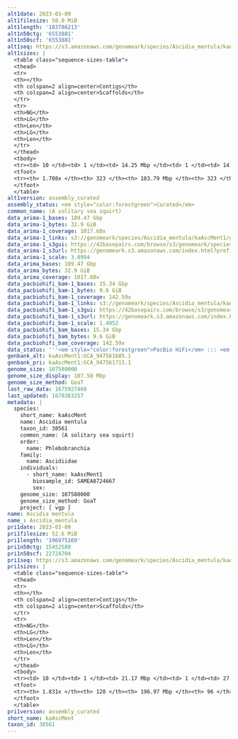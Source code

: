```yaml
---
alt1date: 2023-03-09
alt1filesize: 50.0 MiB
alt1length: '183786213'
alt1n50ctg: '6553881'
alt1n50scf: '6553881'
alt1seq: https://s3.amazonaws.com/genomeark/species/Ascidia_mentula/kaAscMent1/assembly_curated/kaAscMent1.alt.cur.20230309.fasta.gz
alt1sizes: |
  <table class="sequence-sizes-table">
  <thead>
  <tr>
  <th></th>
  <th colspan=2 align=center>Contigs</th>
  <th colspan=2 align=center>Scaffolds</th>
  </tr>
  <tr>
  <th>NG</th>
  <th>LG</th>
  <th>Len</th>
  <th>LG</th>
  <th>Len</th>
  </tr>
  </thead>
  <tbody>
  <tr><td> 10 </td><td> 1 </td><td> 14.25 Mbp </td><td> 1 </td><td> 14.25 Mbp </td></tr><tr><td> 20 </td><td> 2 </td><td> 8.23 Mbp </td><td> 2 </td><td> 8.23 Mbp </td></tr><tr><td> 30 </td><td> 4 </td><td> 7.18 Mbp </td><td> 4 </td><td> 7.18 Mbp </td></tr><tr><td> 40 </td><td> 5 </td><td> 6.93 Mbp </td><td> 5 </td><td> 6.93 Mbp </td></tr><tr style="background-color:#cccccc;"><td> 50 </td><td> 7 </td><td> 6.55 Mbp </td><td> 7 </td><td> 6.55 Mbp </td></tr><tr><td> 60 </td><td> 9 </td><td> 4.85 Mbp </td><td> 9 </td><td> 4.85 Mbp </td></tr><tr><td> 70 </td><td> 11 </td><td> 4.08 Mbp </td><td> 11 </td><td> 4.08 Mbp </td></tr><tr><td> 80 </td><td> 15 </td><td> 2.94 Mbp </td><td> 15 </td><td> 2.94 Mbp </td></tr><tr><td> 90 </td><td> 18 </td><td> 2.51 Mbp </td><td> 18 </td><td> 2.51 Mbp </td></tr><tr><td> 100 </td><td> 23 </td><td> 1.99 Mbp </td><td> 23 </td><td> 1.99 Mbp </td></tr></tbody>
  <tfoot>
  <tr><th> 1.708x </th><th> 323 </th><th> 183.79 Mbp </th><th> 323 </th><th> 183.79 Mbp </th></tr>
  </tfoot>
  </table>
alt1version: assembly_curated
assembly_status: <em style="color:forestgreen">Curated</em>
common_name: (A solitary sea squirt)
data_arima-1_bases: 109.47 Gbp
data_arima-1_bytes: 32.9 GiB
data_arima-1_coverage: 1017.60x
data_arima-1_links: s3://genomeark/species/Ascidia_mentula/kaAscMent1/genomic_data/arima/<br>
data_arima-1_s3gui: https://42basepairs.com/browse/s3/genomeark/species/Ascidia_mentula/kaAscMent1/genomic_data/arima/
data_arima-1_s3url: https://genomeark.s3.amazonaws.com/index.html?prefix=species/Ascidia_mentula/kaAscMent1/genomic_data/arima/
data_arima-1_scale: 3.0994
data_arima_bases: 109.47 Gbp
data_arima_bytes: 32.9 GiB
data_arima_coverage: 1017.60x
data_pacbiohifi_bam-1_bases: 15.34 Gbp
data_pacbiohifi_bam-1_bytes: 9.6 GiB
data_pacbiohifi_bam-1_coverage: 142.59x
data_pacbiohifi_bam-1_links: s3://genomeark/species/Ascidia_mentula/kaAscMent1/genomic_data/pacbio_hifi/<br>
data_pacbiohifi_bam-1_s3gui: https://42basepairs.com/browse/s3/genomeark/species/Ascidia_mentula/kaAscMent1/genomic_data/pacbio_hifi/
data_pacbiohifi_bam-1_s3url: https://genomeark.s3.amazonaws.com/index.html?prefix=species/Ascidia_mentula/kaAscMent1/genomic_data/pacbio_hifi/
data_pacbiohifi_bam-1_scale: 1.4952
data_pacbiohifi_bam_bases: 15.34 Gbp
data_pacbiohifi_bam_bytes: 9.6 GiB
data_pacbiohifi_bam_coverage: 142.59x
data_status: '''<em style="color:forestgreen">PacBio HiFi</em> ::: <em style="color:forestgreen">Arima</em>'''
genbank_alt: kaAscMent1:GCA_947561685.1
genbank_pri: kaAscMent1:GCA_947561715.1
genome_size: 107580000
genome_size_display: 107.58 Mbp
genome_size_method: GoaT
last_raw_data: 1675927468
last_updated: 1678383257
metadata: |
  species:
    short_name: kaAscMent
    name: Ascidia mentula
    taxon_id: 38561
    common_name: (A solitary sea squirt)
    order:
      name: Phlebobranchia
    family:
      name: Ascidiidae
    individuals:
      - short_name: kaAscMent1
        biosample_id: SAMEA8724667
        sex:
    genome_size: 107580000
    genome_size_method: GoaT
    project: [ vgp ]
name: Ascidia mentula
name_: Ascidia_mentula
pri1date: 2023-03-09
pri1filesize: 52.6 MiB
pri1length: '196975169'
pri1n50ctg: 15452589
pri1n50scf: 22724704
pri1seq: https://s3.amazonaws.com/genomeark/species/Ascidia_mentula/kaAscMent1/assembly_curated/kaAscMent1.pri.cur.20230309.fasta.gz
pri1sizes: |
  <table class="sequence-sizes-table">
  <thead>
  <tr>
  <th></th>
  <th colspan=2 align=center>Contigs</th>
  <th colspan=2 align=center>Scaffolds</th>
  </tr>
  <tr>
  <th>NG</th>
  <th>LG</th>
  <th>Len</th>
  <th>LG</th>
  <th>Len</th>
  </tr>
  </thead>
  <tbody>
  <tr><td> 10 </td><td> 1 </td><td> 21.17 Mbp </td><td> 1 </td><td> 27.92 Mbp </td></tr><tr><td> 20 </td><td> 2 </td><td> 19.66 Mbp </td><td> 1 </td><td> 27.92 Mbp </td></tr><tr><td> 30 </td><td> 2 </td><td> 19.66 Mbp </td><td> 2 </td><td> 23.17 Mbp </td></tr><tr><td> 40 </td><td> 3 </td><td> 15.45 Mbp </td><td> 2 </td><td> 23.17 Mbp </td></tr><tr style="background-color:#cccccc;"><td> 50 </td><td> 3 </td><td style="background-color:#88ff88;"> 15.45 Mbp </td><td> 3 </td><td style="background-color:#88ff88;"> 22.72 Mbp </td></tr><tr><td> 60 </td><td> 4 </td><td> 15.29 Mbp </td><td> 3 </td><td> 22.72 Mbp </td></tr><tr><td> 70 </td><td> 5 </td><td> 12.72 Mbp </td><td> 4 </td><td> 22.35 Mbp </td></tr><tr><td> 80 </td><td> 6 </td><td> 11.93 Mbp </td><td> 4 </td><td> 22.35 Mbp </td></tr><tr><td> 90 </td><td> 7 </td><td> 11.89 Mbp </td><td> 5 </td><td> 21.17 Mbp </td></tr><tr><td> 100 </td><td> 7 </td><td> 11.89 Mbp </td><td> 5 </td><td> 21.17 Mbp </td></tr></tbody>
  <tfoot>
  <tr><th> 1.831x </th><th> 128 </th><th> 196.97 Mbp </th><th> 96 </th><th> 196.98 Mbp </th></tr>
  </tfoot>
  </table>
pri1version: assembly_curated
short_name: kaAscMent
taxon_id: 38561
---
```

